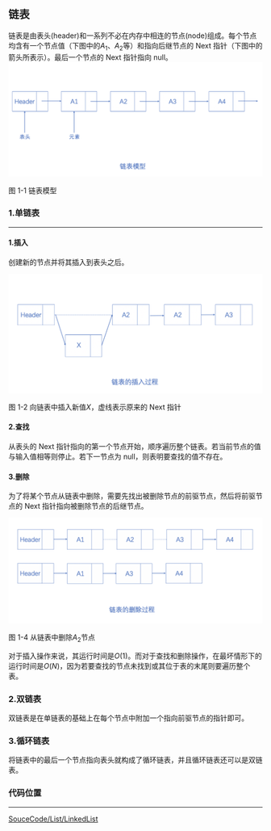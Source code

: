 <!-- @format -->

## 链表

链表是由表头(header)和一系列不必在内存中相连的节点(node)组成。每个节点均含有一个节点值（下图中的$A_1$、$A_2$等）和指向后继节点的 Next 指针（下图中的箭头所表示）。最后一个节点的 Next 指针指向 null。
<img src="../../../Assets/Images/ch3/1-1.png"/>

图 1-1 链表模型

### 1.单链表

---

#### 1.插入

创建新的节点并将其插入到表头之后。

<img src="../../../Assets/Images/ch3/1-2.png"/>

图 1-2 向链表中插入新值$X$，虚线表示原来的 Next 指针

#### 2.查找

从表头的 Next 指针指向的第一个节点开始，顺序遍历整个链表。若当前节点的值与输入值相等则停止。若下一节点为 null，则表明要查找的值不存在。

#### 3.删除

为了将某个节点从链表中删除，需要先找出被删除节点的前驱节点，然后将前驱节点的 Next 指针指向被删除节点的后继节点。

<img src="../../../Assets/Images/ch3/1-3.png"/>

图 1-4 从链表中删除$A_2$节点

对于插入操作来说，其运行时间是$O(1)$。而对于查找和删除操作，在最坏情形下的运行时间是$O(N)$，因为若要查找的节点未找到或其位于表的末尾则要遍历整个表。

### 2.双链表

双链表是在单链表的基础上在每个节点中附加一个指向前驱节点的指针即可。

### 3.循环链表

将链表中的最后一个节点指向表头就构成了循环链表，并且循环链表还可以是双链表。

### 代码位置

---

[SouceCode/List/LinkedList](../../SourceCode/List/LinkedList/LinkedList.ts)
